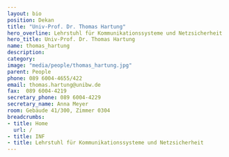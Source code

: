 ```yaml
---
layout: bio
position: Dekan
title: "Univ-Prof. Dr. Thomas Hartung"
hero_overline: Lehrstuhl für Kommunikationssysteme und Netzsicherheit
hero_title: Univ-Prof. Dr. Thomas Hartung
name: thomas_hartung
description: 
category: 
image: "media/people/thomas_hartung.jpg"
parent: People
phone: 089 6004-4655/422
email: thomas.hartung@unibw.de
fax:  089 6004-4219
secretary_phone: 089 6004-4229
secretary_name: Anna Meyer
room: Gebäude 41/300, Zimmer 0304
breadcrumbs:
- title: Home
  url: /
- title: INF
- title: Lehrstuhl für Kommunikationssysteme und Netzsicherheit
---
```

